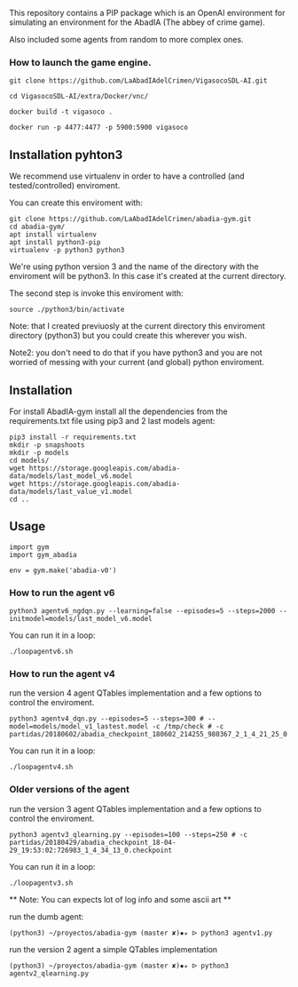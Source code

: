 This repository contains a PIP package which is an OpenAI environment for
simulating an environment for the AbadIA (The abbey of crime game).

Also included some agents from random to more complex ones.

### How to launch the game engine.

```
git clone https://github.com/LaAbadIAdelCrimen/VigasocoSDL-AI.git

cd VigasocoSDL-AI/extra/Docker/vnc/

docker build -t vigasoco .

docker run -p 4477:4477 -p 5900:5900 vigasoco
```

## Installation pyhton3

We recommend use virtualenv in order to have a controlled (and tested/controlled) enviroment. 

You can create this enviroment with: 

```
git clone https://github.com/LaAbadIAdelCrimen/abadia-gym.git
cd abadia-gym/
apt install virtualenv
apt install python3-pip
virtualenv -p python3 python3
```

We're using python version 3 and the name of the directory with the enviroment will be python3. In this case it's created at the current directory.

The second step is invoke this enviroment with: 

```
source ./python3/bin/activate
```

Note: that I created previuosly at the current directory this enviroment directory (python3) but you could create this wherever you wish. 

Note2: you don't need to do that if you have python3 and you are not worried of messing with your current (and global) python enviroment.  


## Installation


For install AbadIA-gym  install all the dependencies from the requirements.txt file using pip3 and 2 last models agent: 
 
```
pip3 install -r requirements.txt 
mkdir -p snapshoots
mkdir -p models
cd models/
wget https://storage.googleapis.com/abadia-data/models/last_model_v6.model
wget https://storage.googleapis.com/abadia-data/models/last_value_v1.model
cd ..
```


## Usage

```
import gym
import gym_abadia

env = gym.make('abadia-v0')
```

### How to run the agent v6
```
python3 agentv6_ngdqn.py --learning=false --episodes=5 --steps=2000 --initmodel=models/last_model_v6.model
```
You can run it in a loop: 
```
./loopagentv6.sh
```

### How to run the agent v4

run the version 4 agent QTables implementation and a few options to control the enviroment.

```
python3 agentv4_dqn.py --episodes=5 --steps=300 # --model=models/model_v1_lastest.model -c /tmp/check # -c partidas/20180602/abadia_checkpoint_180602_214255_980367_2_1_4_21_25_0.checkpoint
```

You can run it in a loop: 

```
./loopagentv4.sh
```


### Older versions of the agent

run the version 3 agent QTables implementation and a few options to control the enviroment.

```
python3 agentv3_qlearning.py --episodes=100 --steps=250 # -c partidas/20180429/abadia_checkpoint_18-04-29_19:53:02:726983_1_4_34_13_0.checkpoint
```

You can run it in a loop: 

```
./loopagentv3.sh
```

** Note: You can expects lot of log info and some ascii art **

run the dumb agent: 

```
(python3) ~/proyectos/abadia-gym (master ✘)✹✭ ᐅ python3 agentv1.py
```

run the version 2 agent a simple QTables implementation

```
(python3) ~/proyectos/abadia-gym (master ✘)✹✭ ᐅ python3 agentv2_qlearning.py
```



